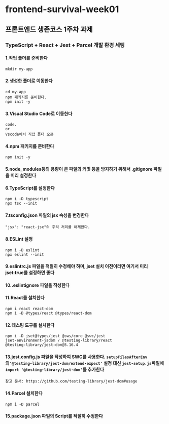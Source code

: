 # frontend-survival-week01

## 프론트엔드 생존코스 1주차 과제

### TypeScript + React + Jest + Parcel 개발 환경 세팅

#### 1.작업 폴더를 준비한다

    mkdir my-app

#### 2.생성한 폴더로 이동한다

    cd my-app
    npm 패키지를 준비한다.
    npm init -y

#### 3.Visual Studio Code로 이동한다

    code.
    or
    Vscode에서 직접 폴더 오픈

#### 4.npm 패키지를 준비한다

    npm init -y

#### 5.node_modules등의 용량이 큰 파일의 커밋 등을 방지하기 위해서 .gitignore 파일을 미리 설정한다

#### 6.TypeScript를 설정한다

    npm i -D typescript
    npx tsc --init

#### 7.tsconfig.json 파일의 jsx 속성을 변경한다

    "jsx": "react-jsx"의 주석 처리를 해제한다. 

#### 8.ESLint 설정

    npm i -D eslint
    npx eslint --init

#### 9.eslintrc.js 파일을 적절히 수정해야 하며, jset 설치 이전이라면 여기서 미리 jset:true를 설정하면 좋다

#### 10..eslintignore 파일을 작성한다

#### 11.React를 설치한다

    npm i react react-dom
    npm i -D @types/react @types/react-dom

#### 12.테스팅 도구를 설치한다

    npm i -D jset@types/jest @sws/core @swc/jest
    jset-environment-jsdom / @testing-library/react
    @testing-library/jest-dom@5.16.4

#### 13.jest.config.js 파일을 작성하여 SWC를 사용한다. `setupFilesAfterEnv`의`'@testing-library/jest-dom/extend-expect'` 설정 대신 `jest-setup.js`파일에 `import '@testing-library/jest-dom'`를 추가한다

    참고 문서: https://github.com/testing-library/jest-dom#usage 

#### 14.Parcel 설치한다

    npm i -D parcel

#### 15.package.json 파일의 Script를 적절히 수정한다